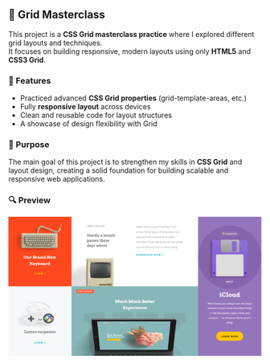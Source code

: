 ## 📌 Grid Masterclass  

This project is a **CSS Grid masterclass practice** where I explored different grid layouts and techniques.  
It focuses on building responsive, modern layouts using only **HTML5** and **CSS3 Grid**.  

### 🔹 Features  
- Practiced advanced **CSS Grid properties** (grid-template-areas, etc.)  
- Fully **responsive layout** across devices  
- Clean and reusable code for layout structures  
- A showcase of design flexibility with Grid  

### 🎯 Purpose  
The main goal of this project is to strengthen my skills in **CSS Grid** and layout design, creating a solid foundation for building scalable and responsive web applications.  

### 🔍 Preview  

![Grid Masterclass Preview](Assets/screenshot.PNG)
